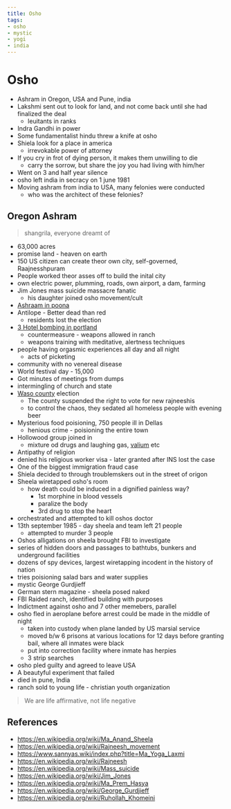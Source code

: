 ```yaml
---
title: Osho
tags:
- osho
- mystic
- yogi
- india
---
```


# Osho

<TagLinks />

* Ashram in Oregon, USA and Pune, india
* Lakshmi sent out to look for land, and not come back until she had finalized the deal
  * leuitants in ranks
* Indra Gandhi in power
* Some fundamentalist hindu threw a knife at osho
* Shiela look for a place in america
  * irrevokable power of attorney
* If you cry in frot of dying person, it makes them unwilling to die
  * carry the sorrow, but share the joy you had living with him/her
* Went on 3 and half year silence
* osho left india in secracy on 1 june 1981
* Moving ashram from india to USA, many felonies were conducted
  * who was the architect of these felonies?

## Oregon Ashram

> shangrila, everyone dreamt of

* 63,000 acres
* promise land  - heaven on earth
* 150 US citizen can create theor own city, self-governed, Raajnesshpuram
* People worked theor asses off to build the inital city
* own electric power, plumming, roads, own airport, a dam, farming
* Jim Jones mass suicide massacre fanatic
  * his daughter joined osho movement/cult
* [Ashraam in poona](https://www.imdb.com/title/tt0210546/)
* Antilope - Better dead than red
  * residents lost the election
* [3 Hotel bombing in portland](https://en.wikipedia.org/wiki/Stephen_Paster)
  * countermeasure - weapons allowed in ranch
  * weapons training with meditative, alertness techniques
* people having orgasmic experiences all day and all night
  * acts of picketing
* community with no venereal disease
* World festival day - 15,000
* Got minutes of meetings from dumps
* intermingling of church and state
* [Waso county](https://en.wikipedia.org/wiki/Wasco_County,_Oregon) election
  * The county suspended the right to vote for new rajneeshis
  * to control the chaos, they sedated all homeless people with evening beer
* Mysterious food poisioning, 750 people ill in Dellas
  * henious crime - poisioning the entire town
* Hollowood group joined in
  * mixture od drugs and laughing gas, [valium](https://en.wikipedia.org/wiki/Diazepam) etc
* Antipathy of religion
* denied his religious worker visa - later granted after INS lost the case
* One of the biggest immigration fraud case
* Shiela decided to through troublemskers out in the street of origon
* Sheela wiretapped osho's room
  * how death could be induced in a dignified painless way?
    * 1st morphine in blood vessels
    * paralize the body
    * 3rd drug to stop the heart
* orchestrated and attempted to kill oshos doctor
* 13th september 1985 - day sheela and team left 21 people
  * attempted to murder 3 people
* Oshos alligations on sheela brought FBI to investigate
* series of hidden doors and passages to bathtubs, bunkers and underground facilities
* dozens of spy devices, largest wiretapping incodent in the history of nation
* tries poisioning salad bars and water supplies
* mystic George Gurdjieff
* German stern magazine - sheela posed naked
* FBI Raided ranch, identified building with purposes
* Indictment against osho and 7 other memebers, parallel
* osho fled in aeroplane before arrest could be made in the middle of night
  * taken into custody when plane landed by US marsial service
  * moved b/w 6 prisons at various locations for 12 days before granting bail, where all inmates were black
  * put into correction facility where inmate has herpies
  * 3 strip searches
* osho pled guilty and agreed to leave USA
* A beautyful experiment that failed
* died in pune, India
* ranch sold to young life - christian youth organization

> We are life affirmative, not life negative


## References

* https://en.wikipedia.org/wiki/Ma_Anand_Sheela
* https://en.wikipedia.org/wiki/Rajneesh_movement
* https://www.sannyas.wiki/index.php?title=Ma_Yoga_Laxmi
* https://en.wikipedia.org/wiki/Rajneesh
* https://en.wikipedia.org/wiki/Mass_suicide
* https://en.wikipedia.org/wiki/Jim_Jones
* https://en.wikipedia.org/wiki/Ma_Prem_Hasya
* https://en.wikipedia.org/wiki/George_Gurdjieff
* https://en.wikipedia.org/wiki/Ruhollah_Khomeini

<Footer />
